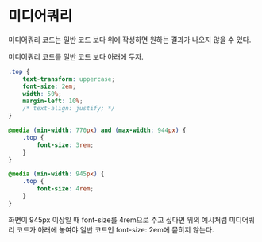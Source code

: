 # 미디어쿼리

미디어쿼리 코드는 일반 코드 보다 위에 작성하면 원하는 결과가 나오지 않을 수 있다.

미디어쿼리 코드를 일반 코드 보다 아래에 두자.

```css
.top {
    text-transform: uppercase;
    font-size: 2em;
    width: 50%;
    margin-left: 10%;
    /* text-align: justify; */
}

@media (min-width: 770px) and (max-width: 944px) {
    .top {
        font-size: 3rem;
    }
}

@media (min-width: 945px) {
    .top {
        font-size: 4rem;
    }
}
```

화면이 945px 이상일 때 font-size를 4rem으로 주고 싶다면 위의 예시처럼 미디어쿼리 코드가 아래에 놓여야 일반 코드인 font-size: 2em에 묻히지 않는다.